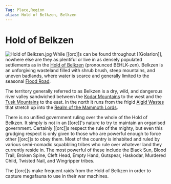 ```yaml
---
Tag: Place,Region
alias: Hold of Belkzen, Belkzen
---
```

# Hold of Belkzen
![Hold of Belkzen.jpg](Hold-of-Belkzen.jpg)
While [[orc]]s can be found throughout [[Golarion]], nowhere else are they as plentiful or live in as densely populated settlements as in the [Hold of Belkzen](https://pathfinderwiki.com/wiki/Hold_of_Belkzen) (pronounced BEHLK-zen). Belkzen is an unforgiving wasteland filled with shrub brush, steep mountains, and uneven badlands, where water is scarce and generally limited to the seasonal [Flood Road](Flood-Road).

The territory generally referred to as Belkzen is a dry, wild, and dangerous river valley sandwiched between the [Kodar Mountains](Kodar-Mountains) to the west and the [Tusk Mountains](Tusk-Mountains) to the east. In the north it runs from the frigid [Algid Wastes](Algid-Wastes) that stretch up into the [Realm of the Mammoth Lords](Realm-of-the-Mammoth-Lords).

There is no unified government ruling over the whole of the Hold of Belkzen. It simply is not in an [[orc]]'s nature to try to maintain an organised government. Certainly [[orc]]s respect the rule of the mighty, but even this grudging respect is only given to those who are powerful enough to force other [[orc]]s to obey them. Most of the country is inhabited and ruled by various semi-nomadic squabbling tribes who rule over whatever land they currently reside in. The most powerful of these include the Black Sun, Blood Trail, Broken Spine, Cleft Head, Empty Hand, Gutspear, Haskodar, Murdered Child, Twisted Nail, and Wingripper tribes.

The [[orc]]s make frequent raids from the Hold of Belkzen in order to capture megafauna to use in their war machines. 